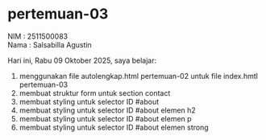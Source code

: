 # pertemuan-03

NIM : 2511500083<br>
Nama : Salsabilla Agustin<br>

Hari ini, Rabu 09 Oktober 2025, saya belajar:
<ol>
  <li>menggunakan file autolengkap.html pertemuan-02 untuk file index.hmtl pertemuan-03</li>
  <li>membuat struktur form untuk section contact</li>
  <li>membuat styling untuk selector ID #about</li>
  <li>membuat styling untuk selector ID #about elemen h2</li>
   <li>membuat styling untuk selector ID #about elemen p</li>
   <li>membuat styling untuk selector ID #about elemen strong</li>
</ol>  
  